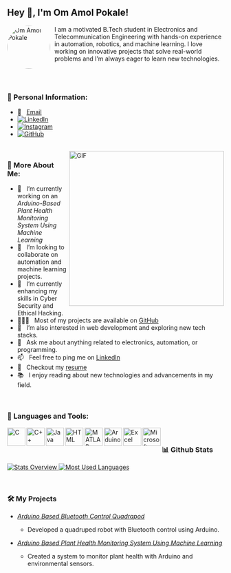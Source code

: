 ## Hey 👋, I'm Om Amol Pokale!
<img align="left" alt="Om Amol Pokale" src="https://your-image-link.jpg" width="100px" height="100px" style="border-radius:50%; margin-right: 10px;" />

I am a motivated B.Tech student in Electronics and Telecommunication Engineering with hands-on experience in automation, robotics, and machine learning. I love working on innovative projects that solve real-world problems and I’m always eager to learn new technologies.

<br/>
<br/>

### 📇 Personal Information:

- 📧 &nbsp; [Email](mailto:om.pokle03@gmail.com)
- [![LinkedIn](https://img.shields.io/badge/LinkedIn-0077B5?style=flat-square&logo=linkedin&logoColor=white)](https://www.linkedin.com/in/ompokale/)
- [![Instagram](https://img.shields.io/badge/Instagram-E4405F?style=flat-square&logo=instagram&logoColor=white)](https://www.instagram.com/om_pokale?igsh=MWpubWVmbDZrZG05bQ==/)
- [![GitHub](https://img.shields.io/badge/GitHub-181717?style=flat-square&logo=github&logoColor=white)](https://github.com/Omya553)

<br/>

<img align="right" alt="GIF" src="https://raw.githubusercontent.com/rahul-jha98/rahul-jha98/main/techstack.gif" width="360px"/>
  
### 🧐 More About Me:

- 🔭 &nbsp; I’m currently working on an *Arduino-Based Plant Health Monitoring System Using Machine Learning*
- 🤝 &nbsp; I’m looking to collaborate on automation and machine learning projects.
- 🌱 &nbsp; I’m currently enhancing my skills in Cyber Security and Ethical Hacking.
- 👨🏻‍💻 &nbsp; Most of my projects are available on [GitHub](https://github.com/Omya553?tab=repositories)
- 🎨 &nbsp; I’m also interested in web development and exploring new tech stacks.
- 💬 &nbsp; Ask me about anything related to electronics, automation, or programming.
- 📫 &nbsp; Feel free to ping me on [LinkedIn](https://www.linkedin.com/in/ompokale/)
- 📝 &nbsp; Checkout my [resume](https://drive.google.com/file/d/your-resume-link/view?usp=sharing)
- 📚 &nbsp; I enjoy reading about new technologies and advancements in my field.

<br>

### 🔨 Languages and Tools:
<a href="https://www.cprogramming.com/" target="_blank"><img align="left" alt="C" height ="42px" src="https://raw.githubusercontent.com/rahul-jha98/github_readme_icons/main/language_and_tools/square/c/c.svg"></a>
<a href="https://isocpp.org/" target="_blank"><img align="left" alt="C++" height ="42px" src="https://raw.githubusercontent.com/rahul-jha98/github_readme_icons/main/language_and_tools/square/cpp/cpp.svg"></a>
<a href="https://www.java.com" target="_blank"><img align="left" alt="Java" height ="42px" src="https://raw.githubusercontent.com/rahul-jha98/github_readme_icons/main/language_and_tools/square/java/java.svg"></a>
<a href="https://developer.mozilla.org/en-US/docs/Web/HTML" target="_blank"><img align="left" alt="HTML" height ="42px" src="https://raw.githubusercontent.com/rahul-jha98/github_readme_icons/main/language_and_tools/square/html/html.svg"></a>
<a href="https://www.mathworks.com/products/matlab.html" target="_blank"><img align="left" alt="MATLAB" height ="42px" src="https://raw.githubusercontent.com/rahul-jha98/github_readme_icons/main/language_and_tools/square/matlab/matlab.svg"></a>
<a href="https://www.arduino.cc/" target="_blank"><img align="left" alt="Arduino" height ="42px" src="https://raw.githubusercontent.com/rahul-jha98/github_readme_icons/main/language_and_tools/square/arduino/arduino.svg"></a>
<a href="https://www.microsoft.com/en-us/microsoft-365/excel" target="_blank"><img align="left" alt="Excel" height ="42px" src="https://raw.githubusercontent.com/rahul-jha98/github_readme_icons/main/language_and_tools/square/excel/excel.svg"></a>
<a href="https://www.microsoft.com/en-us/microsoft-365" target="_blank"><img align="left" alt="Microsoft Office" height ="42px" src="https://raw.githubusercontent.com/rahul-jha98/github_readme_icons/main/language_and_tools/square/office/office.svg"></a>

<br>


### 📊 Github Stats
<a href='https://github.com/Omya553/github-stats-transparent'>
  
![Stats Overview](https://raw.githubusercontent.com/Omya553/github-stats-transparent/output/generated/overview.svg)
![Most Used Languages](https://raw.githubusercontent.com/Omya553/github-stats-transparent/output/generated/languages.svg)

</a>

<br>

### 🛠 My Projects
- *[Arduino Based Bluetooth Control Quadrapod](https://github.com/your-github-profile/Quadrapod-Project)*
  - Developed a quadruped robot with Bluetooth control using Arduino.

- *[Arduino Based Plant Health Monitoring System Using Machine Learning](https://github.com/your-github-profile/Plant-Health-Monitoring)*
  - Created a system to monitor plant health with Arduino and environmental sensors.
